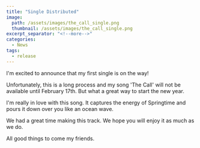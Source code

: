 ```yaml
---
title: "Single Distributed"
image:
  path: /assets/images/the_call_single.png
  thumbnail: /assets/images/the_call_single.png
excerpt_separator: "<!--more-->"
categories:
  - News
tags:
  - release
---
```


I'm excited to announce that my first single is on the way!
<!--more-->

Unfortunately, this is a long process and my song 'The Call' will not be available until February 17th.  But what a great way to start the new year.

I'm really in love with this song.  It captures the energy of Springtime and pours it down over you like an ocean wave. 

We had a great time making this track. We hope you will enjoy it as much as we do.

All good things to come my friends.